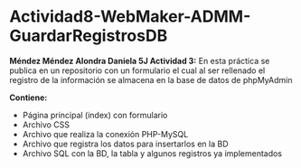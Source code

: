 # Actividad8-WebMaker-ADMM-GuardarRegistrosDB

**Méndez Méndez Alondra Daniela 5J Actividad 3:** 
En esta práctica se publica en un repositorio con un formulario el cual al ser rellenado el registro de la información se almacena en la base de datos de phpMyAdmin 

**Contiene:**
- Página principal (index) con formulario
- Archivo CSS
- Archivo que realiza la conexión PHP-MySQL
- Archivo que registra los datos para insertarlos en la BD
- Archivo SQL con la BD, la tabla y algunos registros ya implementados
